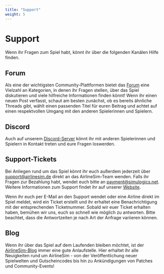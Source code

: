 ```yaml
---
title: "Support"
weight: 5
---
```


# Support

Wenn ihr Fragen zum Spiel habt, könnt ihr über die folgenden Kanälen Hilfe finden.

## Forum

Als eine der wichtigsten Community-Plattformen bietet das [Forum](https://forums.airlinesim.aero/) eine Vielzahl an Kategorien, in denen ihr Fragen stellen, über das Spiel diskutieren und viele hilfreiche Informationen finden könnt! Wenn ihr einen neuen Post verfasst, schaut am besten zunächst, ob es bereits ähnliche Threads gibt, wählt einen passenden Titel für euren Beitrag und achtet auf einen respektvollen Umgang mit den anderen Spielerinnen und Spielern.

## Discord

Auch auf unserem [Discord-Server](https://discord.com/invite/5K2Axks) könnt ihr mit anderen Spielerinnen und Spielern in Kontakt treten und eure Fragen loswerden.

## Support-Tickets

Bei Anliegen rund um das Spiel könnt ihr euch außerdem jederzeit über support@airlinesim.de direkt an das AirlineSim-Team wenden. Falls ihr Fragen zur Bezahlung habt, wendet euch bitte an payment@simulogics.net. Weitere Informationen zum Support findet ihr auf unserer [Website](https://www.airlinesim.aero/blog/de/pages/support/).

Wenn ihr euch per E-Mail an den Support wendet oder eine Airline direkt im Spiel meldet, wird ein Ticket erstellt und ihr erhaltet eine Benachrichtigung mit der entsprechenden Ticketnummer. Sobald wir euer Ticket erhalten haben, bemühen wir uns, euch so schnell wie möglich zu antworten. Bitte beachtet, dass die Antwortzeiten je nach Art der Anfrage variieren können.

## Blog

Wenn ihr über das Spiel auf dem Laufenden bleiben möchtet, ist der [AirlineSim-Blog](hhttps://www.airlinesim.aero/blog/de/) immer eine gute Anlaufstelle. Hier erhaltet ihr alle Neuigkeiten rund um AirlineSim - von der Veröffentlichung neuer Spielwelten und Gutscheincodes bis hin zu Ankündigungen von Patches und Community-Events!
